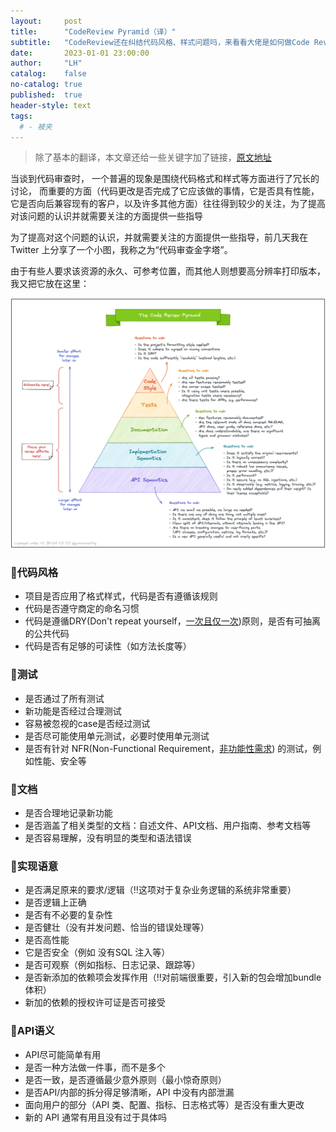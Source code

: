 ```yaml
---
layout:     post
title:      "CodeReview Pyramid（译）"
subtitle:   "CodeReview还在纠结代码风格、样式问题吗，来看看大佬是如何做Code Review 的吧"
date:       2023-01-01 23:00:00
author:     "LH"
catalog:    false
no-catalog: true
published:  true
header-style: text
tags:
  # - 被夹
---
```


> 除了基本的翻译，本文章还给一些关键字加了链接，[原文地址](https://www.morling.dev/blog/the-code-review-pyramid/)

当谈到代码审查时， 一个普遍的现象是围绕代码格式和样式等方面进行了冗长的讨论， 而重要的方面（代码更改是否完成了它应该做的事情，它是否具有性能，它是否向后兼容现有的客户，以及许多其他方面）往往得到较少的关注，为了提高对该问题的认识并就需要关注的方面提供一些指导

为了提高对这个问题的认识，并就需要关注的方面提供一些指导，前几天我在 Twitter 上分享了一个小图，我称之为“代码审查金字塔”。

由于有些人要求该资源的永久、可参考位置，而其他人则想要高分辨率打印版本，我又把它放在这里：

<img src="/img/single/codereview-pyramid.png" loading=lazy>


### 🤖️代码风格

- 项目是否应用了格式样式，代码是否有遵循该规则
- 代码是否遵守商定的命名习惯
- 代码是遵循DRY(Don't repeat yourself，[一次且仅一次](https://zh.wikipedia.org/wiki/%E4%B8%80%E6%AC%A1%E4%B8%94%E4%BB%85%E4%B8%80%E6%AC%A1))原则，是否有可抽离的公共代码
- 代码是否有足够的可读性（如方法长度等）

### 🤖️测试

- 是否通过了所有测试
- 新功能是否经过合理测试
- 容易被忽视的case是否经过测试
- 是否尽可能使用单元测试，必要时使用单元测试
- 是否有针对 NFR(Non-Functional Requirement，[非功能性需求](https://zh.wikipedia.org/zh-cn/%E9%9D%9E%E5%8A%9F%E8%83%BD%E6%80%A7%E9%9C%80%E6%B1%82)) 的测试，例如性能、安全等

### 👨文档

- 是否合理地记录新功能
- 是否涵盖了相关类型的文档：自述文件、API文档、用户指南、参考文档等
- 是否容易理解，没有明显的类型和语法错误

### 👨实现语意

- 是否满足原来的要求/逻辑（‼️这项对于复杂业务逻辑的系统非常重要）
- 是否逻辑上正确
- 是否有不必要的复杂性
- 是否健壮（没有并发问题、恰当的错误处理等）
- 是否高性能
- 它是否安全（例如 没有SQL 注入等）
- 是否可观察（例如指标、日志记录、跟踪等）
- 是否新添加的依赖项会发挥作用（‼️对前端很重要，引入新的包会增加bundle体积）
- 新加的依赖的授权许可证是否可接受

### 👨API语义

- API尽可能简单有用
- 是否一种方法做一件事，而不是多个
- 是否一致，是否遵循最少意外原则（最小惊奇原则）
- 是否API/内部的拆分得足够清晰，API 中没有内部泄漏
- 面向用户的部分（API 类、配置、指标、日志格式等）是否没有重大更改
- 新的 API 通常有用且没有过于具体吗

